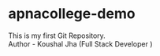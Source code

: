 # apnacollege-demo
This is my first Git Repository.
<br>
Author - Koushal Jha  (Full Stack Developer )
